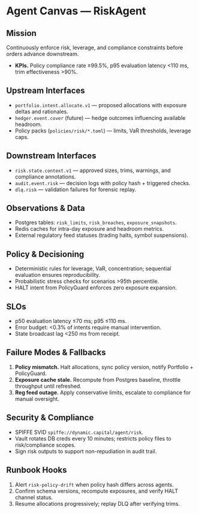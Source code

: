 # Agent Canvas — RiskAgent

## Mission
Continuously enforce risk, leverage, and compliance constraints before orders advance downstream.

- **KPIs.** Policy compliance rate ≥99.5%, p95 evaluation latency <110 ms, trim effectiveness >90%.

## Upstream Interfaces
- `portfolio.intent.allocate.v1` — proposed allocations with exposure deltas and rationales.
- `hedger.event.cover` (future) — hedge outcomes influencing available headroom.
- Policy packs (`policies/risk/*.toml`) — limits, VaR thresholds, leverage caps.

## Downstream Interfaces
- `risk.state.context.v1` — approved sizes, trims, warnings, and compliance annotations.
- `audit.event.risk` — decision logs with policy hash + triggered checks.
- `dlq.risk` — validation failures for forensic replay.

## Observations & Data
- Postgres tables: `risk_limits`, `risk_breaches`, `exposure_snapshots`.
- Redis caches for intra-day exposure and headroom metrics.
- External regulatory feed statuses (trading halts, symbol suspensions).

## Policy & Decisioning
- Deterministic rules for leverage, VaR, concentration; sequential evaluation ensures reproducibility.
- Probabilistic stress checks for scenarios >95th percentile.
- HALT intent from PolicyGuard enforces zero exposure expansion.

## SLOs
- p50 evaluation latency ≤70 ms; p95 ≤110 ms.
- Error budget: <0.3% of intents require manual intervention.
- State broadcast lag <250 ms from receipt.

## Failure Modes & Fallbacks
1. **Policy mismatch.** Halt allocations, sync policy version, notify Portfolio + PolicyGuard.
2. **Exposure cache stale.** Recompute from Postgres baseline, throttle throughput until refreshed.
3. **Reg feed outage.** Apply conservative limits, escalate to compliance for manual oversight.

## Security & Compliance
- SPIFFE SVID `spiffe://dynamic.capital/agent/risk`.
- Vault rotates DB creds every 10 minutes; restricts policy files to risk/compliance scopes.
- Sign risk outputs to support non-repudiation in audit trail.

## Runbook Hooks
1. Alert `risk-policy-drift` when policy hash differs across agents.
2. Confirm schema versions, recompute exposures, and verify HALT channel status.
3. Resume allocations progressively; replay DLQ after verifying trims.

